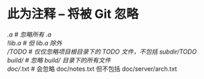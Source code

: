 # 此为注释 – 将被 Git 忽略

*.a       # 忽略所有 .a  
!lib.a    # 但 lib.a 除外  
/TODO     # 仅仅忽略项目根目录下的 TODO 文件，不包括 subdir/TODO  
build/    # 忽略 build/ 目录下的所有文件  
doc/*.txt # 会忽略 doc/notes.txt 但不包括 doc/server/arch.txt